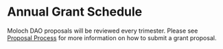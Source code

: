 # Annual Grant Schedule

Moloch DAO proposals will be reviewed every trimester.  Please see [Proposal Process](https://github.com/BorrowLucid/handbook/blob/main/grant-pipeline-procedures/how-and-when-to-put-a-proposal-on-chain/README.md) for more information on how to submit a grant proposal.
